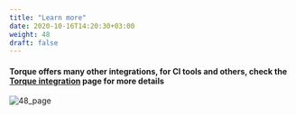 ```yaml
---
title: "Learn more"
date: 2020-10-16T14:20:30+03:00
weight: 48
draft: false
---
```


#### Torque offers many other integrations, for CI tools and others, check the [Torque integration](https://quali.com/torque-integrations/) page for more details
![48_page](/images/module3/48_page.png)

